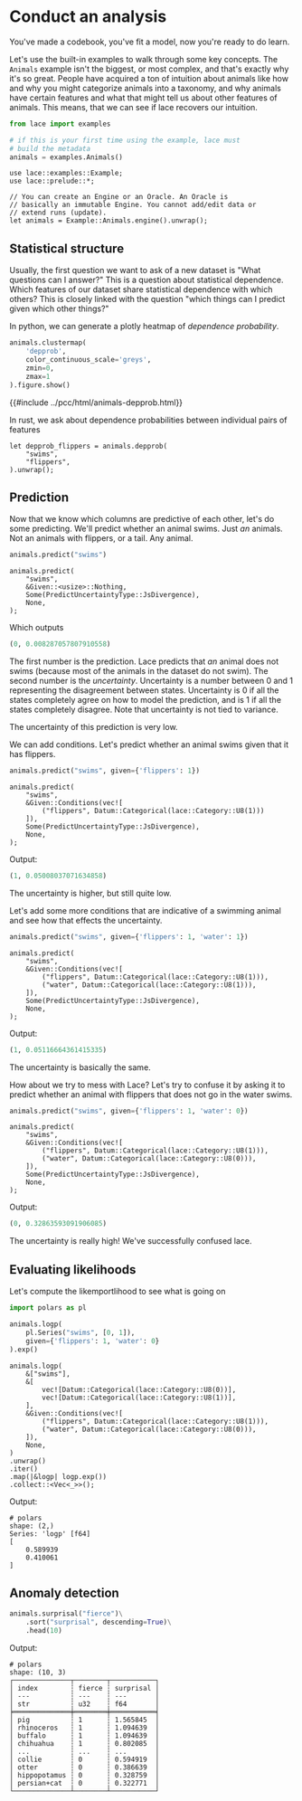 # Conduct an analysis

You've made a codebook, you've fit a model, now you're ready to do learn.


Let's use the built-in examples to walk through some key concepts. The
`Animals` example isn't the biggest, or most complex, and that's exactly why
it's so great. People have acquired a ton of intuition about animals like how
and why you might categorize animals into a taxonomy, and why animals have
certain features and what that might tell us about other features of animals.
This means, that we can see if lace recovers our intuition.

<div class=tabbed-blocks>

```python
from lace import examples

# if this is your first time using the example, lace must
# build the metadata
animals = examples.Animals()
```

```rust,noplayground
use lace::examples::Example;
use lace::prelude::*;

// You can create an Engine or an Oracle. An Oracle is
// basically an immutable Engine. You cannot add/edit data or
// extend runs (update).
let animals = Example::Animals.engine().unwrap();
```
</div>

## Statistical structure

Usually, the first question we want to ask of a new dataset is "What questions
can I answer?" This is a question about statistical dependence. Which features
of our dataset share statistical dependence with which others? This is closely
linked with the question "which things can I predict given which other things?"


In python, we can generate a plotly heatmap of *dependence probability*.

<div class=tabbed-blocks>

```python
animals.clustermap(
    'depprob',
    color_continuous_scale='greys',
    zmin=0,
    zmax=1
).figure.show()
```
</div>

{{#include ../pcc/html/animals-depprob.html}}

In rust, we ask about dependence probabilities between individual pairs of
features

<div class=tabbed-blocks>

```rust,noplayground
let depprob_flippers = animals.depprob(
    "swims",
    "flippers",
).unwrap();
```
</div>

## Prediction

Now that we know which columns are predictive of each other, let's do some
predicting. We'll predict whether an animal swims. Just *an* animals. Not an
animals with flippers, or a tail. Any animal.

<div class=tabbed-blocks>

```python
animals.predict("swims")
```

```rust,noplayground
animals.predict(
    "swims",
    &Given::<usize>::Nothing,
    Some(PredictUncertaintyType::JsDivergence),
    None,
);
```

</div>

Which outputs

```python
(0, 0.008287057807910558)
```

The first number is the prediction. Lace predicts that *an* animal does not
swims (because most of the animals in the dataset do not swim). The second
number is the *uncertainty*. Uncertainty is a number between 0 and 1
representing the disagreement between states. Uncertainty is 0 if all the
states completely agree on how to model the prediction, and is 1 if all the
states completely disagree. Note that uncertainty is not tied to variance.

The uncertainty of this prediction is very low.

We can add conditions. Let's predict whether an animal swims given that it has
flippers.

<div class=tabbed-blocks>

```python
animals.predict("swims", given={'flippers': 1})
```

```rust,noplayground
animals.predict(
    "swims",
    &Given::Conditions(vec![
        ("flippers", Datum::Categorical(lace::Category::U8(1)))
    ]),
    Some(PredictUncertaintyType::JsDivergence),
    None,
);
```
</div>

Output:

```python
(1, 0.05008037071634858)
```

The uncertainty is higher, but still quite low.

Let's add some more conditions that are indicative of a swimming animal and see
how that effects the uncertainty.

<div class=tabbed-blocks>

```python
animals.predict("swims", given={'flippers': 1, 'water': 1})
```

```rust,noplayground
animals.predict(
    "swims",
    &Given::Conditions(vec![
        ("flippers", Datum::Categorical(lace::Category::U8(1))),
        ("water", Datum::Categorical(lace::Category::U8(1))),
    ]),
    Some(PredictUncertaintyType::JsDivergence),
    None,
);
```
</div>

Output:

```python
(1, 0.05116664361415335)
```

The uncertainty is basically the same.

How about we try to mess with Lace? Let's try to confuse it by asking it to
predict whether an animal with flippers that does not go in the water swims.

<div class=tabbed-blocks>

```python
animals.predict("swims", given={'flippers': 1, 'water': 0})
```

```rust,noplayground
animals.predict(
    "swims",
    &Given::Conditions(vec![
        ("flippers", Datum::Categorical(lace::Category::U8(1))),
        ("water", Datum::Categorical(lace::Category::U8(0))),
    ]),
    Some(PredictUncertaintyType::JsDivergence),
    None,
);
```
</div>

Output:

```python
(0, 0.32863593091906085)
```

The uncertainty is really high! We've successfully confused lace.

## Evaluating likelihoods

Let's compute the likemportlihood to see what is going on

<div class=tabbed-blocks>

```python
import polars as pl

animals.logp(
    pl.Series("swims", [0, 1]),
    given={'flippers': 1, 'water': 0}
).exp()
```

```rust,noplayground
animals.logp(
    &["swims"],
    &[
        vec![Datum::Categorical(lace::Category::U8(0))],
        vec![Datum::Categorical(lace::Category::U8(1))],
    ],
    &Given::Conditions(vec![
        ("flippers", Datum::Categorical(lace::Category::U8(1))),
        ("water", Datum::Categorical(lace::Category::U8(0))),
    ]),
    None,
)
.unwrap()
.iter()
.map(|&logp| logp.exp())
.collect::<Vec<_>>();
```
</div>

Output:

```
# polars
shape: (2,)
Series: 'logp' [f64]
[
	0.589939
	0.410061
]
```

## Anomaly detection

<div class=tabbed-blocks>

```python
animals.surprisal("fierce")\
    .sort("surprisal", descending=True)\
    .head(10)
```
</div>

Output:

```
# polars
shape: (10, 3)
┌──────────────┬────────┬───────────┐
│ index        ┆ fierce ┆ surprisal │
│ ---          ┆ ---    ┆ ---       │
│ str          ┆ u32    ┆ f64       │
╞══════════════╪════════╪═══════════╡
│ pig          ┆ 1      ┆ 1.565845  │
│ rhinoceros   ┆ 1      ┆ 1.094639  │
│ buffalo      ┆ 1      ┆ 1.094639  │
│ chihuahua    ┆ 1      ┆ 0.802085  │
│ ...          ┆ ...    ┆ ...       │
│ collie       ┆ 0      ┆ 0.594919  │
│ otter        ┆ 0      ┆ 0.386639  │
│ hippopotamus ┆ 0      ┆ 0.328759  │
│ persian+cat  ┆ 0      ┆ 0.322771  │
└──────────────┴────────┴───────────┘
```
